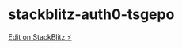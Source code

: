 # stackblitz-auth0-tsgepo

[Edit on StackBlitz ⚡️](https://stackblitz.com/edit/stackblitz-auth0-tsgepo)
